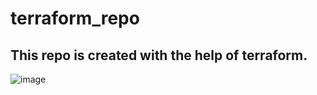 # terraform_repo
This repo is created with the help of terraform.
----------------------------------------------------------

![image](https://github.com/Sarthak102/terraform_repo/assets/91387298/ff2c5ca4-0ad6-451b-a5ad-2909143cf89d)


